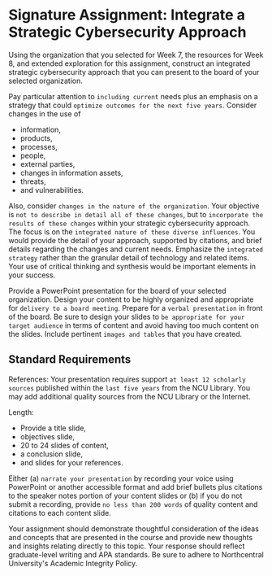 # Signature Assignment: Integrate a Strategic Cybersecurity Approach

Using the organization that you selected for Week 7, the resources for Week 8, and extended exploration for this assignment, construct an integrated strategic cybersecurity approach that you can present to the board of your selected organization.

Pay particular attention to `including current` needs plus an emphasis on a strategy that could `optimize outcomes for the next five years`. Consider changes in the use of

- information,
- products,
- processes,
- people,
- external parties,
- changes in information assets,
- threats,
- and vulnerabilities.

Also, consider `changes in the nature of the organization`. Your objective is `not to describe in detail all of these changes`, but to `incorporate the results of these changes` within your strategic cybersecurity approach. The focus is on the `integrated nature of these diverse influences`. You would provide the detail of your approach, supported by citations, and brief details regarding the changes and current needs. Emphasize the `integrated strategy` rather than the granular detail of technology and related items. Your use of critical thinking and synthesis would be important elements in your success.

Provide a PowerPoint presentation for the board of your selected organization. Design your content to be highly organized and appropriate for `delivery to a board meeting`. Prepare for a `verbal presentation` in front of the board. Be sure to design your slides to `be appropriate for your target audience` in terms of content and avoid having too much content on the slides. Include pertinent `images and tables` that you have created.

## Standard Requirements

References: Your presentation requires support `at least 12 scholarly sources` published within the `last five years` from the NCU Library. You may add additional quality sources from the NCU Library or the Internet.

Length:

- Provide a title slide,
- objectives slide,
- 20 to 24 slides of content,
- a conclusion slide,
- and slides for your references.

Either (a) `narrate your presentation` by recording your voice using PowerPoint or another accessible format and add brief bullets plus citations to the speaker notes portion of your content slides or (b) if you do not submit a recording, provide `no less than 200 words` of quality content and citations to each content slide.

Your assignment should demonstrate thoughtful consideration of the ideas and concepts that are presented in the course and provide new thoughts and insights relating directly to this topic. Your response should reflect graduate-level writing and APA standards. Be sure to adhere to Northcentral University's Academic Integrity Policy.
